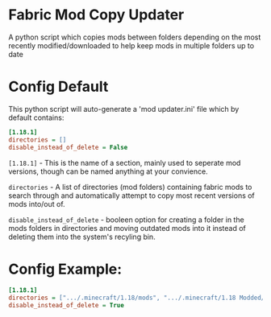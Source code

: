# Fabric Mod Copy Updater
A python script which copies mods between folders depending on the most recently modified/downloaded to help keep mods in multiple folders up to date


# Config Default
This python script will auto-generate a 'mod updater.ini' file which by default contains:

```ini
[1.18.1]
directories = []
disable_instead_of_delete = False
```

```[1.18.1]``` - This is the name of a section, mainly used to seperate mod versions, though can be named anything at your convience.

```directories``` - A list of directories (mod folders) containing fabric mods to search through and automatically attempt to copy most recent versions of mods into/out of.

```disable_instead_of_delete``` - booleen option for creating a folder in the mods folders in directories and moving outdated mods into it instead of deleting them into the system's recyling bin.


# Config Example:
```ini
[1.18.1]
directories = [".../.minecraft/1.18/mods", ".../.minecraft/1.18 Modded/mods", ".../fabric servers/1.18/Server 1/mods", ".../fabric servers/1.18/Server 2/mods"]
disable_instead_of_delete = True
```
